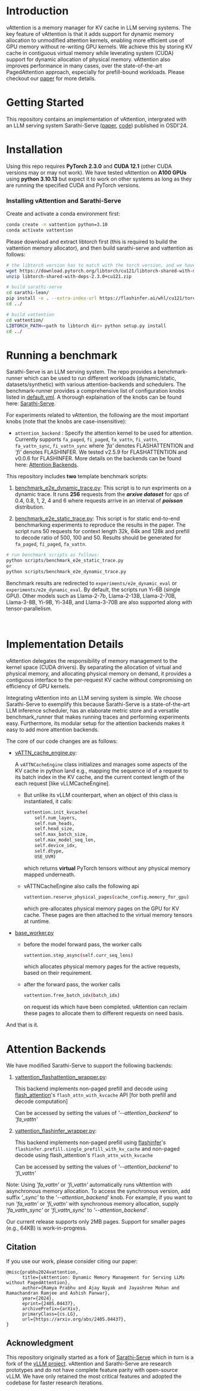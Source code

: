 # Introduction

vAttention is a memory manager for KV cache in LLM serving systems. The key feature of vAttention is that it adds support for dynamic memory allocation to unmodified attention kernels, enabling more efficient use of GPU memory without re-writing GPU kernels. We achieve this by storing KV cache in contiguous virtual memory while leverating system (CUDA) support for dynamic allocation of physical memory. vAttention also improves performance in many cases, over the state-of-the-art PagedAttention approach, especially for prefill-bound workloads. Please checkout our [paper](https://arxiv.org/abs/2405.04437) for more details.

# Getting Started

This repository contains an implementation of vAttention, intergrated with an LLM serving system Sarathi-Serve ([paper](https://www.usenix.org/conference/osdi24/presentation/agrawal), [code](https://github.com/microsoft/sarathi-serve)) published in OSDI'24.

# Installation

Using this repo requires **PyTorch 2.3.0** and **CUDA 12.1** (other CUDA versions may or may not work). We have tested vAttention on **A100 GPUs** using **python 3.10.13** but expect it to work on other systems as long as they are running the specified CUDA and PyTorch versions.

### Installing vAttention and Sarathi-Serve

Create and activate a conda environment first:

```sh
conda create -n vattention python=3.10
conda activate vattention
```

Please download and extract libtorch first (this is required to build the vattention memory allocator), and then build sarathi-serve and vattention as follows:

```sh
# the libtorch version has to match with the torch version, and we have tested only v2.3.0
wget https://download.pytorch.org/libtorch/cu121/libtorch-shared-with-deps-2.3.0%2Bcu121.zip
unzip libtorch-shared-with-deps-2.3.0+cu121.zip

# build sarathi-serve
cd sarathi-lean/
pip install -e . --extra-index-url https://flashinfer.ai/whl/cu121/torch2.3/
cd ../

# build vattention
cd vattention/
LIBTORCH_PATH=<path to libtorch dir> python setup.py install
cd ../
```
# Running a benchmark

Sarathi-Serve is an LLM serving system. The repo provides a benchmark-runner which can be used to run different workloads (dynamic/static, datasets/synthetic) with various attention-backends and schedulers. The benchmark-runner provides a comprehensive list of configuration knobs listed in [default.yml](sarathi-lean/sarathi/benchmark/config/default.yml). A thorough explaination of the knobs can be found here: [Sarathi-Serve](sarathi-lean/sarathi/benchmark/README.md).

For experiments related to vAttention, the following are the most important knobs (note that the knobs are case-insensitive):
- `attention_backend` : Specify the attention kernel to be used for attention. Currently supports `fa_paged`, `fi_paged`, `fa_vattn`, `fi_vattn`, `fa_vattn_sync`, `fi_vattn_sync` where *'fa'* denotes FLASHATTENTION and *'fi'* denotes FLASHINFER. We tested v2.5.9 for FLASHATTENTION and v0.0.6 for FLASHINFER. More details on the backends can be found here: [Attention Backends](#attention-backends).

This repository includes **two** template benchmark scripts:

1. [benchmark_e2e_dynamic_trace.py](scripts/benchmark_e2e_dynamic_trace.py): This script is to run expriments on a dynamic trace. It runs **256** requests from the **_arxive dataset_** for qps of 0.4, 0.8, 1, 2, 4 and 6 where requests arrive in an interval of **_poisson_** distribution.

1. [benchmark_e2e_static_trace.py](scripts/benchmark_e2e_static_trace.py): This script is for static end-to-end benchmarking experiments to reproduce the results in the paper. The script runs 50 requests for context length 32k, 64k and 128k and prefill to decode ratio of 500, 100 and 50. Results should be generated for `fa_paged`, `fi_paged`, `fa_vattn`.

```sh
# run benchmark scripts as follows:
python scripts/benchmark_e2e_static_trace.py
or
python scripts/benchmark_e2e_dynamic_trace.py
```

Benchmark results are redirected to `experiments/e2e_dynamic_eval` or `experiments/e2e_dynamic_eval`. By default, the scripts run Yi-6B (single GPU). Other models such as Llama-2-7b, Llama-2-13B, Llama-2-70B, Llama-3-8B, Yi-9B, Yi-34B, and Llama-3-70B are also supported along with tensor-parallelism.

<br/>

# Implementation Details

vAttention delegates the responsibility of memory management to the kernel space (CUDA drivers). By separating the allocation of virtual and physical memory, and allocating physical memory on demand, it provides a contiguous interface to the per-request KV cache without compromising on efficiency of GPU kernels. 

Integrating vAttention into an LLM serving system is simple. We choose Sarathi-Serve to exemplify this because Sarathi-Serve is a state-of-the-art LLM inference scheduler, has an elaborate metric store and a versatile benchmark_runner that makes running traces and performing experiments easy. Furthermore, its modular setup for the attention backends makes it easy to add more attention backends.

The core of our code changes are as follows:

- [vATTN_cache_engine.py](sarathi-lean/sarathi/worker/cache_engine/vATTN_cache_engine.py):

    A `vATTNCacheEngine` class initializes and manages some aspects of the KV cache in python land e.g., mapping the sequence id of a request to its batch index in the KV cache, and the current context length of the each request [like vLLMCacheEngine].

    - But unlike its vLLM counterpart, when an object of this class is instantiated, it calls:

        ```sh
        vattention.init_kvcache(
            self.num_layers,
            self.num_heads,
            self.head_size,
            self.max_batch_size,
            self.max_model_seq_len,
            self.device_idx,
            self.dtype,
            USE_UVM)
        ```

        which returns **virtual** PyTorch tensors without any physical memory mapped underneath.
        <br/>

    - vATTNCacheEngine also calls the following api

        ```sh
        vattention.reserve_physical_pages(cache_config.memory_for_gpu)
        ```
        which pre-allocates physical memory pages on the GPU for KV cache. These pages are then attached to the virtual memory tensors at runtime. 

- [base_worker.py](sarathi-lean/sarathi/worker/base_worker.py)

    - before the model forward pass, the worker calls
        ```sh
        vattention.step_async(self.curr_seq_lens)
        ```
        which allocates physical memory pages for the active requests, based on their requirement.

    - after the forward pass, the worker calls
        ```sh
        vattention.free_batch_idx(batch_idx)
        ```
        on request ids which have been completed. vAttention can reclaim these pages to allocate them to different requests on need basis.


And that is it.

# Attention Backends

We have modified Sarathi-Serve to support the following backends:

1. [vattention_flashattention_wrapper.py](sarathi-lean/sarathi/model_executor/attention/vattention_flashattention_wrapper.py):

    This backend implements non-paged prefill and decode using [flash_attention](https://github.com/Dao-AILab/flash-attention)'s `flash_attn_with_kvcache` API [for both prefill and decode computation]

    Can be accessed by setting the values of *'--attention_backend'* to *'fa_vattn'*

2. [vattention_flashinfer_wrapper.py](sarathi-lean/sarathi/model_executor/attention/vattention_flashinfer_wrapper.py):

    This backend implements non-paged prefill using [flashinfer](https://github.com/flashinfer-ai/flashinfer)'s `flashinfer.prefill.single_prefill_with_kv_cache` and non-paged decode using flash_attention's `flash_attn_with_kvcache`

    Can be accessed by setting the values of *'--attention_backend'* to *'fi_vattn'*

Note: Using *'fa_vattn'* or *'fi_vattn'* automatically runs vAttention with asynchronous memory allocation. To access the synchronous version, add suffix *'_sync'* to the *'--attention_backend'* knob. For example, if you want to run *'fa_vattn'* or *'fi_vattn'* with synchronous memory allocation, supply *'fa_vattn_sync'* or *'fi_vattn_sync'* to *'--attention_backend'*.

Our current release supports only 2MB pages. Support for smaller pages (e.g., 64KB) is work-in-progress.


## Citation

If you use our work, please consider citing our paper:

```
@misc{prabhu2024vattention,
      title={vAttention: Dynamic Memory Management for Serving LLMs without PagedAttention},
      author={Ramya Prabhu and Ajay Nayak and Jayashree Mohan and Ramachandran Ramjee and Ashish Panwar},
      year={2024},
      eprint={2405.04437},
      archivePrefix={arXiv},
      primaryClass={cs.LG},
      url={https://arxiv.org/abs/2405.04437},
}
```

## Acknowledgment

This repository originally started as a fork of [Sarathi-Serve](https://github.com/microsoft/sarathi-serve) which in turn is a fork of the [vLLM project](https://vllm-project.github.io/). vAttention and Sarathi-Serve are research prototypes and do not have complete feature parity with open-source vLLM. We have only retained the most critical features and adopted the codebase for faster research iterations.